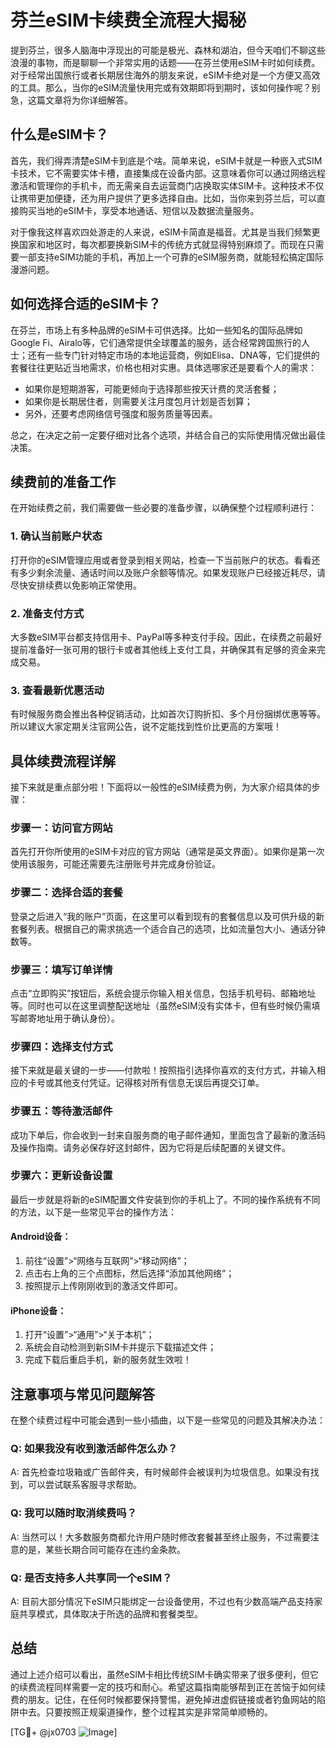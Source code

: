 # 芬兰eSIM卡续费全流程大揭秘

提到芬兰，很多人脑海中浮现出的可能是极光、森林和湖泊，但今天咱们不聊这些浪漫的事物，而是聊聊一个非常实用的话题——在芬兰使用eSIM卡时如何续费。对于经常出国旅行或者长期居住海外的朋友来说，eSIM卡绝对是一个方便又高效的工具。那么，当你的eSIM流量快用完或有效期即将到期时，该如何操作呢？别急，这篇文章将为你详细解答。

## 什么是eSIM卡？

首先，我们得弄清楚eSIM卡到底是个啥。简单来说，eSIM卡就是一种嵌入式SIM卡技术，它不需要实体卡槽，直接集成在设备内部。这意味着你可以通过网络远程激活和管理你的手机卡，而无需亲自去运营商门店换取实体SIM卡。这种技术不仅让携带更加便捷，还为用户提供了更多选择自由。比如，当你来到芬兰后，可以直接购买当地的eSIM卡，享受本地通话、短信以及数据流量服务。

对于像我这样喜欢四处游走的人来说，eSIM卡简直是福音。尤其是当我们频繁更换国家和地区时，每次都要换新SIM卡的传统方式就显得特别麻烦了。而现在只需要一部支持eSIM功能的手机，再加上一个可靠的eSIM服务商，就能轻松搞定国际漫游问题。

## 如何选择合适的eSIM卡？

在芬兰，市场上有多种品牌的eSIM卡可供选择。比如一些知名的国际品牌如Google Fi、Airalo等，它们通常提供全球覆盖的服务，适合经常跨国旅行的人士；还有一些专门针对特定市场的本地运营商，例如Elisa、DNA等，它们提供的套餐往往更贴近当地需求，价格也相对实惠。具体选哪家还是要看个人的需求：

- 如果你是短期游客，可能更倾向于选择那些按天计费的灵活套餐；
- 如果你是长期居住者，则需要关注月度包月计划是否划算；
- 另外，还要考虑网络信号强度和服务质量等因素。

总之，在决定之前一定要仔细对比各个选项，并结合自己的实际使用情况做出最佳决策。

## 续费前的准备工作

在开始续费之前，我们需要做一些必要的准备步骤，以确保整个过程顺利进行：

### 1. 确认当前账户状态
打开你的eSIM管理应用或者登录到相关网站，检查一下当前账户的状态。看看还有多少剩余流量、通话时间以及账户余额等情况。如果发现账户已经接近耗尽，请尽快安排续费以免影响正常使用。

### 2. 准备支付方式
大多数eSIM平台都支持信用卡、PayPal等多种支付手段。因此，在续费之前最好提前准备好一张可用的银行卡或者其他线上支付工具，并确保其有足够的资金来完成交易。

### 3. 查看最新优惠活动
有时候服务商会推出各种促销活动，比如首次订购折扣、多个月份捆绑优惠等等。所以建议大家定期关注官网公告，说不定能找到性价比更高的方案哦！

## 具体续费流程详解

接下来就是重点部分啦！下面将以一般性的eSIM续费为例，为大家介绍具体的步骤：

### 步骤一：访问官方网站
首先打开你所使用的eSIM卡对应的官方网站（通常是英文界面）。如果你是第一次使用该服务，可能还需要先注册账号并完成身份验证。

### 步骤二：选择合适的套餐
登录之后进入“我的账户”页面，在这里可以看到现有的套餐信息以及可供升级的新套餐列表。根据自己的需求挑选一个适合自己的选项，比如流量包大小、通话分钟数等。

### 步骤三：填写订单详情
点击“立即购买”按钮后，系统会提示你输入相关信息，包括手机号码、邮箱地址等。同时也可以在这里调整配送地址（虽然eSIM没有实体卡，但有些时候仍需填写邮寄地址用于确认身份）。

### 步骤四：选择支付方式
接下来就是最关键的一步——付款啦！按照指引选择你喜欢的支付方式，并输入相应的卡号或其他支付凭证。记得核对所有信息无误后再提交订单。

### 步骤五：等待激活邮件
成功下单后，你会收到一封来自服务商的电子邮件通知，里面包含了最新的激活码及操作指南。请务必保存好这封邮件，因为它将是后续配置的关键文件。

### 步骤六：更新设备设置
最后一步就是将新的eSIM配置文件安装到你的手机上了。不同的操作系统有不同的方法，以下是一些常见平台的操作方法：

#### Android设备：
1. 前往“设置”>“网络与互联网”>“移动网络”；
2. 点击右上角的三个点图标，然后选择“添加其他网络”；
3. 按照提示上传刚刚收到的激活文件即可。

#### iPhone设备：
1. 打开“设置”>“通用”>“关于本机”；
2. 系统会自动检测到新SIM卡并提示下载描述文件；
3. 完成下载后重启手机，新的服务就生效啦！

## 注意事项与常见问题解答

在整个续费过程中可能会遇到一些小插曲，以下是一些常见的问题及其解决办法：

### Q: 如果我没有收到激活邮件怎么办？
A: 首先检查垃圾箱或广告邮件夹，有时候邮件会被误判为垃圾信息。如果没有找到，可以尝试联系客服寻求帮助。

### Q: 我可以随时取消续费吗？
A: 当然可以！大多数服务商都允许用户随时修改套餐甚至终止服务，不过需要注意的是，某些长期合同可能存在违约金条款。

### Q: 是否支持多人共享同一个eSIM？
A: 目前大部分情况下eSIM只能绑定一台设备使用，不过也有少数高端产品支持家庭共享模式，具体取决于所选的品牌和套餐类型。

## 总结

通过上述介绍可以看出，虽然eSIM卡相比传统SIM卡确实带来了很多便利，但它的续费流程同样需要一定的技巧和耐心。希望这篇指南能够帮到正在苦恼于如何续费的朋友。记住，在任何时候都要保持警惕，避免掉进虚假链接或者钓鱼网站的陷阱中去。只要按照正规渠道操作，整个过程其实是非常简单顺畅的。

[TG💪+ @jx0703 ![Image](https://github.com/user-attachments/assets/dbca1d08-cadb-493c-b0ec-ad6f7a83f270)]
